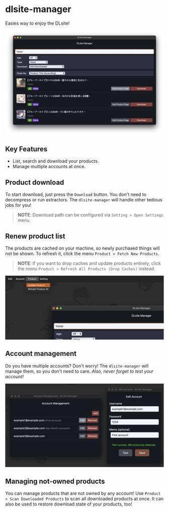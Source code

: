 # dlsite-manager

Easies way to enjoy the DLsite!

![main-image](./docs/img-list.png)

## Key Features

- List, search and download your products.
- Manage multiple accounts at once.

## Product download

To start download, just press the `Download` button. You don't need to decompress or run extractors. The `dlsite-manager` will handle other tedious jobs for you!

> **NOTE**: Download path can be configured via `Setting > Open Settings` menu.

## Renew product list

The products are cached on your machine, so newly purchased things will not be shown. To refresh it, click the menu `Product > Fetch New Products`.

> **NOTE**: If you want to drop caches and update products entirely, click the menu `Product > Refresh All Products (Drop Caches)` instead.

![update-product-image](./docs/img-update-product.png)

## Account management

Do you have multiple accounts? Don't worry! The `dlsite-manager` will manage them, so you don't need to care. _Also, never forget to test your account!_

![account-management-image](./docs/img-account-management.png)

## Managing not-owned products

You can manage products that are not owned by any account! Use `Product > Scan Downloaded Products` to scan all downloaded products at once. It can also be used to restore download state of your products, too!
